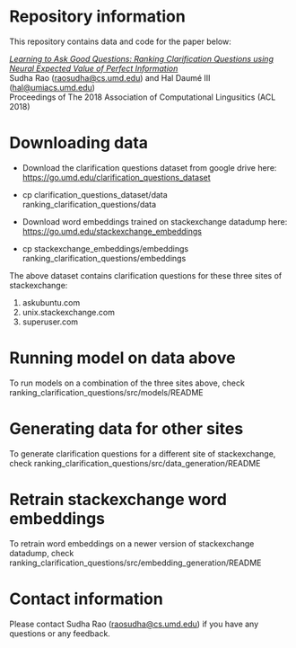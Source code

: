 # Repository information

This repository contains data and code for the paper below:

<i><a href="http://aclweb.org/anthology/P18-1255">
Learning to Ask Good Questions: Ranking Clarification Questions using Neural Expected Value of Perfect Information</a></i><br/>
Sudha Rao (raosudha@cs.umd.edu) and Hal Daumé III (hal@umiacs.umd.edu)<br/>
Proceedings of The 2018 Association of Computational Lingusitics (ACL 2018)

# Downloading data

* Download the clarification questions dataset from google drive here: https://go.umd.edu/clarification_questions_dataset
* cp clarification_questions_dataset/data ranking_clarification_questions/data

* Download word embeddings trained on stackexchange datadump here: https://go.umd.edu/stackexchange_embeddings
* cp stackexchange_embeddings/embeddings ranking_clarification_questions/embeddings

The above dataset contains clarification questions for these three sites of stackexchange: <br/>
1. askubuntu.com
2. unix.stackexchange.com
3. superuser.com

# Running model on data above

To run models on a combination of the three sites above, check ranking_clarification_questions/src/models/README

# Generating data for other sites

To generate clarification questions for a different site of stackexchange, check ranking_clarification_questions/src/data_generation/README

# Retrain stackexchange word embeddings 

To retrain word embeddings on a newer version of stackexchange datadump, check ranking_clarification_questions/src/embedding_generation/README

# Contact information

Please contact Sudha Rao (raosudha@cs.umd.edu) if you have any questions or any feedback.
